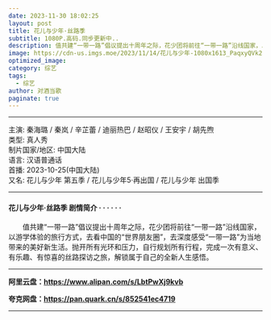 ```yaml
---
date: 2023-11-30 18:02:25
layout: post
title: 花儿与少年·丝路季
subtitle: 1080P.高码.同步更新中..
description: 值共建“一带一路”倡议提出十周年之际，花少团将前往“一带一路”沿线国家，以游学体验的旅行方式，去看中国的“世界朋友圈”，去深度感受“一带一路”为当地带来的美好新生活。抛开所有光环和压力......
image: https://cdn-us.imgs.moe/2023/11/14/花儿与少年-1080x1613_PaqxyQVk2L.webp
optimized_image: 
category: 综艺
tags:
  - 综艺
author: 对酒当歌
paginate: true
---
```


---

主演: 秦海璐 / 秦岚 / 辛芷蕾 / 迪丽热巴 / 赵昭仪 / 王安宇 / 胡先煦  
类型: 真人秀  
制片国家/地区: 中国大陆  
语言: 汉语普通话  
首播: 2023-10-25(中国大陆)  
又名: 花儿与少年 第五季 / 花儿与少年5·再出国 / 花儿与少年 出国季  

---

#### 花儿与少年·丝路季 剧情简介 · · · · · ·

　　值共建“一带一路”倡议提出十周年之际，花少团将前往“一带一路”沿线国家，以游学体验的旅行方式，去看中国的“世界朋友圈”，去深度感受“一带一路”为当地带来的美好新生活。抛开所有光环和压力，自行规划所有行程，完成一次有意义、有乐趣、有惊喜的丝路探访之旅，解锁属于自己的全新人生感悟。

---

**阿里云盘：<https://www.alipan.com/s/LbtPwXj9kvb>**

**夸克网盘：<https://pan.quark.cn/s/852541ec4719>**

---
